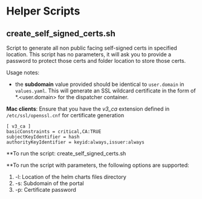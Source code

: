 # Helper Scripts
## create_self_signed_certs.sh 

Script to generate all non public facing self-signed certs in specified location.
This script has no parameters, it will ask you to provide a password to protect those certs and folder location to store those certs.

Usage notes:
- the **subdomain** value provided should be identical to ```user.domain``` in ```values.yaml```. This will generate an SSL wildcard certificate in the form of \*.<user.domain> for the dispatcher container.

**Mac clients**: Ensure that you have the *v3_ca* extension defined in ```/etc/ssl/openssl.cnf``` for certificate generation

```
[ v3_ca ]
basicConstraints = critical,CA:TRUE
subjectKeyIdentifier = hash
authorityKeyIdentifier = keyid:always,issuer:always
```
**To run the script:  create_self_signed_certs.sh 

**To run the script with parameters, the following options are supported:
1. -l: Location of the helm charts files directory
1. -s: Subdomain of the portal
1. -p: Certificate password
